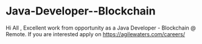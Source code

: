 # Java-Developer--Blockchain
Hi All , Excellent work from opportunity as a Java Developer - Blockchain @ Remote. If you are interested apply on <a href="https://agilewaters.com/careers/">https://agilewaters.com/careers/</a>
